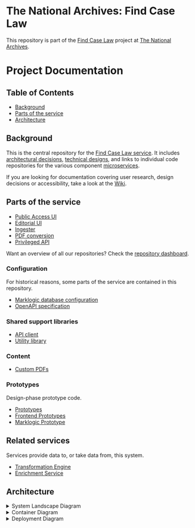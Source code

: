 # The National Archives: Find Case Law

This repository is part of the [Find Case Law](https://caselaw.nationalarchives.gov.uk/) project at [The National Archives](https://www.nationalarchives.gov.uk/).

# Project Documentation

## Table of Contents

- [Background](#background)
- [Parts of the service](#parts-of-the-service)
- [Architecture](#architecture)
## Background

This is the central repository for the [Find Case Law service](https://caselaw.nationalarchives.gov.uk/). It includes [architectural decisions](https://github.com/nationalarchives/ds-find-caselaw-docs/tree/main/doc/adr), [technical designs](https://github.com/nationalarchives/ds-find-caselaw-docs/tree/main/doc/arch), and links to individual code repositories for the various component [microservices](doc/adr/0002-use-a-microservice-architecture.md).

If you are looking for documentation covering user research, design decisions or accessibility, take a look at the [Wiki](https://github.com/nationalarchives/ds-find-caselaw-docs/wiki).

## Parts of the service

* [Public Access UI](https://github.com/nationalarchives/ds-caselaw-public-ui)
* [Editorial UI](https://github.com/nationalarchives/ds-caselaw-editor-ui)
* [Ingester](https://github.com/nationalarchives/ds-caselaw-ingester)
* [PDF conversion](https://github.com/nationalarchives/ds-caselaw-pdf-conversion)
* [Privileged API](https://github.com/nationalarchives/ds-caselaw-privileged-api)

Want an overview of all our repositories? Check the [repository dashboard](/repo-dashboard.md).

### Configuration

For historical reasons, some parts of the service are contained in this repository.

* [Marklogic database configuration](https://github.com/nationalarchives/ds-find-caselaw-docs/tree/main/marklogic)
* [OpenAPI specification](https://github.com/nationalarchives/ds-find-caselaw-docs/tree/main/doc/openapi)

### Shared support libraries

* [API client](https://github.com/nationalarchives/ds-caselaw-custom-api-client)
* [Utility library](https://github.com/nationalarchives/ds-caselaw-utils)

### Content

* [Custom PDFs](https://github.com/nationalarchives/ds-caselaw-custom-pdfs)

### Prototypes

Design-phase prototype code.

* [Prototypes](https://github.com/nationalarchives/ds-caselaw-prototypes)
* [Frontend Prototypes](https://github.com/nationalarchives/ds-caselaw-frontend)
* [Marklogic Prototype](https://github.com/mangiafico/tna-judgments-website)

## Related services

Services provide data to, or take data from, this system.

* [Transformation Engine](https://github.com/nationalarchives/da-transform-dev-documentation/blob/develop/editorial-system-integration/README.md)
* [Enrichment Service](https://github.com/nationalarchives/ds-caselaw-data-enrichment-service)

## Architecture

<details>
  <summary>System Landscape Diagram</summary>

  ![System Landscape Diagram](doc/arch/images/System%20Landscape.png)
</details>

<details>
  <summary>Container Diagram</summary>

  ![Container Diagram](doc/arch/images/Container%20Diagram.png)
</details>

<details>
  <summary>Deployment Diagram</summary>

  ![Deployment Diagram](doc/arch/images/Deployment%20Diagram.png)
</details>
